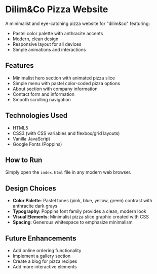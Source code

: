 # Dilim&Co Pizza Website

A minimalist and eye-catching pizza website for "dilim&co" featuring:
- Pastel color palette with anthracite accents
- Modern, clean design
- Responsive layout for all devices
- Simple animations and interactions

## Features

- Minimalist hero section with animated pizza slice
- Simple menu with pastel color-coded pizza options
- About section with company information
- Contact form and information
- Smooth scrolling navigation

## Technologies Used

- HTML5
- CSS3 (with CSS variables and flexbox/grid layouts)
- Vanilla JavaScript
- Google Fonts (Poppins)

## How to Run

Simply open the `index.html` file in any modern web browser.

## Design Choices

- **Color Palette**: Pastel tones (pink, blue, yellow, green) contrast with anthracite dark grays
- **Typography**: Poppins font family provides a clean, modern look
- **Visual Elements**: Minimalist pizza slice graphic created with CSS
- **Spacing**: Generous whitespace to emphasize minimalism

## Future Enhancements

- Add online ordering functionality
- Implement a gallery section
- Create a blog for pizza recipes
- Add more interactive elements
